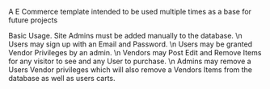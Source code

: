 A E Commerce template intended to be used multiple times as a base for future projects


Basic Usage.
Site Admins must be added manually to the database. \n
Users may sign up with an Email and Password. \n
Users may be granted Vendor Privileges by an admin. \n
Vendors may Post Edit and Remove Items for any visitor to see and any User to purchase. \n
Admins may remove a Users Vendor privileges which will also remove a Vendors Items from the database as well as users carts.



